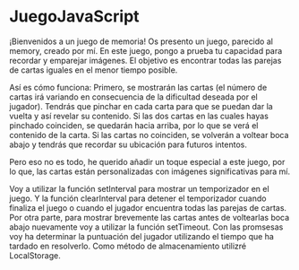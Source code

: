 # JuegoJavaScript

¡Bienvenidos a un juego de memoria! Os presento un juego, parecido al memory, creado por mí.
En este juego, pongo a prueba tu capacidad para recordar y emparejar imágenes. El objetivo es encontrar todas las parejas de cartas iguales en el menor tiempo posible.

Así es cómo funciona:
Primero, se mostrarán las cartas (el número de cartas irá variando en consecuencia de la dificultad deseada por el jugador).
Tendrás que pinchar en cada carta para que se puedan dar la vuelta y así revelar su contenido.
Si las dos cartas en las cuales hayas pinchado coinciden, se quedarán hacia arriba, por lo que se verá el contenido de la carta.
Si las cartas no coinciden, se volverán a voltear boca abajo y tendrás que recordar su ubicación para futuros intentos.

Pero eso no es todo, he querido añadir un toque especial a este juego, por lo que, las cartas están personalizadas con imágenes significativas para mí.


Voy a utilizar la función setInterval para mostrar un temporizador en el juego. Y la función clearInterval para detener el temporizador cuando finaliza el juego o cuando el jugador encuentra todas las parejas de cartas.
Por otra parte, para mostrar brevemente las cartas antes de voltearlas boca abajo nuevamente voy a utilizar la función setTimeout.
Con las promsesas voy ha determinar la puntuación del jugador utilizando el tiempo que ha tardado en resolverlo.
Como método de almacenamiento utilizré LocalStorage.
